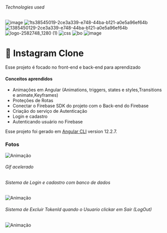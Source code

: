 ###### Technologies used
![image](https://user-images.githubusercontent.com/81401104/138545019-2ce3a339-e748-44ba-b121-a0e5a96ef64b.png)
![1ts38545019-2ce3a339-e748-44ba-b121-a0e5a96ef64b](https://user-images.githubusercontent.com/81401104/138545211-cd3a5c81-95fe-4dc0-95f6-1d4765b7cca5.png)
![1385450129-2ce3a339-e748-44ba-b121-a0e5a96ef64b](https://user-images.githubusercontent.com/81401104/138545214-9c2a617c-684f-4cb6-8b5b-6984e9bbab47.png)
![logo-2582748_1280 (1)](https://user-images.githubusercontent.com/81401104/138545429-24c7e3f5-8cbb-4a5b-8cae-4c4d369cd628.png)
![css](https://user-images.githubusercontent.com/81401104/138545561-ad4a7f8c-7530-4ef8-970c-ec131fa1a796.png)
![bo](https://user-images.githubusercontent.com/81401104/138546885-a25f45a7-27ab-4963-85ae-01917a99cde1.png)
![image](https://user-images.githubusercontent.com/81401104/138546726-6af7b10c-4f04-45e1-a8f7-64b2f4b88d49.png)

# 🧬 Instagram Clone
Esse projeto é focado no front-end e back-end para aprendizado 
#### Conceitos aprendidos
* Animações em Angular (Animations, triggers, states e styles,Transitions e animate,Keyframes)
* Proteções de Rotas
* Conectar o Firebase SDK do projeto com o Back-end do Firebase
* Criação do serviço de Autenticação
* Login e cadastro
* Autenticando usuário no Firebase

Esse projeto foi gerado em [Angular CLI](https://github.com/angular/angular-cli) version 12.2.7.

### Fotos
![Animação](https://user-images.githubusercontent.com/81401104/138797049-ba1a6e53-ca87-4da1-8c6e-a50276988b47.gif)
###### Gif acelerado
###### Sistema de Login e cadastro com banco de dados 

![Animação](https://user-images.githubusercontent.com/81401104/138803349-06be07cd-b1ad-4887-814d-ba9fb4dba59b.gif)

###### Sistema de Excluir TokenId quando o Usuario clickar em Sair (LogOut)

![Animação](https://user-images.githubusercontent.com/81401104/138804311-27379005-5ff9-4d5d-b74f-fc086ae68c11.gif)
